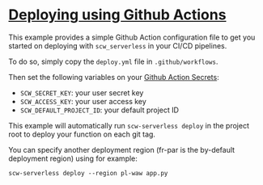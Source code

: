 # [Deploying using Github Actions](https://github.com/scaleway/serverless-api-project/tree/main/examples/github_actions)

This example provides a simple Github Action configuration file to get you started on deploying with `scw_serverless` in your CI/CD pipelines.

To do so, simply copy the `deploy.yml` file in `.github/workflows`.

Then set the following variables on your [Github Action Secrets](https://docs.github.com/en/actions/security-guides/encrypted-secrets):

- `SCW_SECRET_KEY`: your user secret key
- `SCW_ACCESS_KEY`: your user access key
- `SCW_DEFAULT_PROJECT_ID`: your default project ID


This example will automatically run `scw-serverless deploy` in the project root to deploy your function on each git tag.

You can specify another deployment region (fr-par is the by-default deployment region) using for example:
```
scw-serverless deploy --region pl-waw app.py
```
